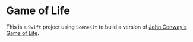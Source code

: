 # Game of Life

This is a `Swift` project using `SceneKit` to build a version of [John Conway's Game of Life](https://en.wikipedia.org/wiki/Conway%27s_Game_of_Life).
